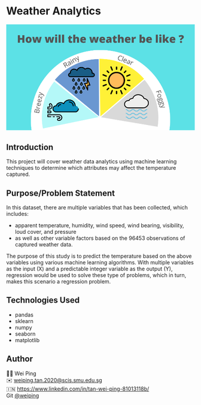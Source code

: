 # Weather Analytics
![weather_analytics](weather_analytics_cover.png)

## Introduction
This project will cover weather data analytics using machine learning techniques to determine which attributes may affect the temperature captured.

## Purpose/Problem Statement
In this dataset, there are multiple 
variables that has been collected, 
which includes: 
- apparent temperature, humidity, wind speed, wind bearing, visibility, loud cover, and pressure
- as well as other variable factors based on the 96453 observations of captured weather data.

The purpose of this study is to predict the temperature based on the above variables using various machine learning algorithms. With multiple variables as the input (X) and a predictable integer variable as the output (Y), regression would be used to solve these type of problems, which in turn, makes this scenario a regression problem.

## Technologies Used
- pandas
- sklearn
- numpy
- seaborn
- matplotlib

## Author
🙋‍♀️ Wei Ping<br />
✉️ weiping.tan.2020@scis.smu.edu.sg <br />
🇮🇳  https://www.linkedin.com/in/tan-wei-ping-81013118b/ <br />
Git [@weiping](https://github.com/tanweiping) <br />
